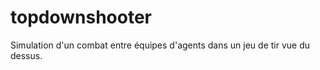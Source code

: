 topdownshooter
==============

Simulation d'un combat entre équipes d'agents dans un jeu de tir vue du dessus.
